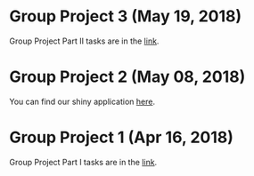 # Group Project 3 (May 19, 2018)

Group Project Part II tasks are in the [link](Group_Project_Part_2.html).


# Group Project 2 (May 08, 2018)

You can find our shiny application [here](shiny.R).


# Group Project 1 (Apr 16, 2018)

Group Project Part I tasks are in the [link](Group_Project_Part_1.html).


